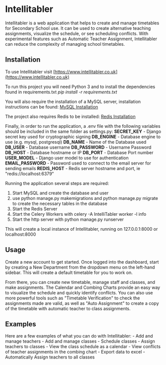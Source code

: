 # Intellitabler
Intellitabler is a web application that helps to create and manage timetables for Secondary School use.
It can be used to create alternative teaching assignments, visualize the schedule, or see scheduling conflicts.
With experimental features such as Automatic Teacher Assignment, Intellitabler can reduce the complexity 
of managing school timetables.

## Installation
To use Intellitabler visit [https://www.intellitabler.co.uk](https://www.intellitabler.co.uk)

To run this project you will need Python 3 and to install the dependencies found in requirements.txt
*pip install -r requirements.txt*

You will also require the installation of a MySQL server, installation instructions can be found:
[MySQL Installation](https://dev.mysql.com/doc/mysql-installation-excerpt/5.7/en/)

The project also requires Redis to be installed:
[Redis Installation](https://redis.io/docs/getting-started/installation/)

Finally, in order to run the application, a .env file with the following variables should be included in the same folder as settings.py:
**SECRET_KEY** - Django secret key used for cryptographic signing
**DB_ENGINE** - Database engine to use (e.g. mysql, postgresql)
**DB_NAME** - Name of the Database used
**DB_USER** - Database username
**DB_PASSWORD** - Username Password
**DB_HOST** - Database hostname or IP
**DB_PORT** - Database Port number
**USER_MODEL** - Django user model to use for authentication
**EMAIL_PASSWORD** - Password used to connect to the email server for sending emails
**REDIS_HOST** - Redis server hostname and port, ie "redis://localhost:6379"

Running the application several steps are required:
1) Start MySQL and create the database and user
2) use python manage.py makemigrations and python manage.py migrate to create the necessary tables in the database
3) Start the Redis Server
4) Start the Celery Workers with celery -A IntelliTabler worker -l info
5) Start the http server with python manage.py runserver

This will create a local instance of Intellitabler, running on 127.0.0.1:8000 or localhost:8000

## Usage
Create a new account to get started. Once logged into the dashboard, start by creating a New Department from the dropdown menu
on the left-hand sidebar. This will create a default timetable for you to work on.

From there, you can create new timetable, manage staff and classes, and make assignments. The Calendar and Combing Charts
provide an easy way to visualize the schedule and quickly identify conflicts. You can also use more powerful tools such as
"Timetable Verification" to check the assignments made are valid, as well as "Auto Assignment" to create a copy of the timetable
with automatic teacher to class assignments.

## Examples
Here are a few examples of what you can do with Intellitabler:
    - Add and manage teachers
    - Add and manage classes
    - Schedule classes
    - Assign teachers to classes
    - View the class schedule as a calendar
    - View conflicts of teacher assignments in the combing chart
    - Export data to excel
    - Automatically Assign teachers to all classes
